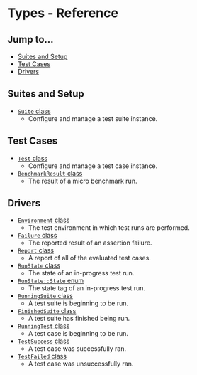 # Types - Reference

## Jump to...
- [Suites and Setup](#Suites-and-Setup)
- [Test Cases](#Test-Cases)
- [Drivers](#Drivers)

## Suites and Setup
- [`Suite` class](Suite.md)
  - Configure and manage a test suite instance.

## Test Cases
- [`Test` class](Test.md)
  - Configure and manage a test case instance.
- [`BenchmarkResult` class](BenchmarkResult.md)
  - The result of a micro benchmark run.

## Drivers
- [`Environment` class](Environment.md)
  - The test environment in which test runs are performed.
- [`Failure` class](Types/Failure.md)
  - The reported result of an assertion failure.
- [`Report` class](Report.md)
  - A report of all of the evaluated test cases.
- [`RunState` class](RunState.md)
  - The state of an in-progress test run.
- [`RunState::State` enum](RunState.State.md)
  - The state tag of an in-progress test run.
- [`RunningSuite` class](RunningSuite.md)
  - A test suite is beginning to be run.
- [`FinishedSuite` class](FinishedSuite.md)
  - A test suite has finished being run.
- [`RunningTest` class](RunningTest.md)
  - A test case is beginning to be run.
- [`TestSuccess` class](TestSuccess.md)
  - A test case was successfully ran.
- [`TestFailed` class](TestFailed.md)
  - A test case was unsuccessfully ran.
